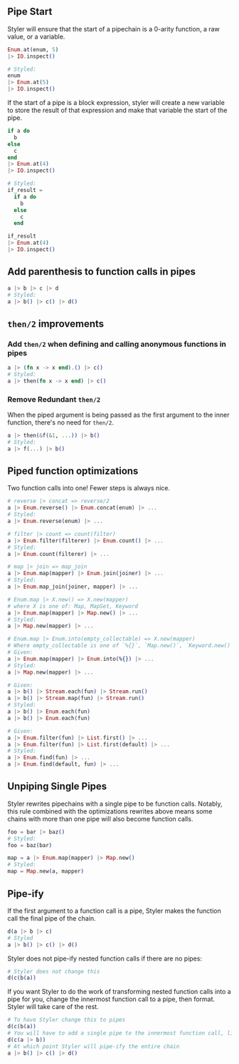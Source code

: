## Pipe Start

Styler will ensure that the start of a pipechain is a 0-arity function, a raw value, or a variable.

```elixir
Enum.at(enum, 5)
|> IO.inspect()

# Styled:
enum
|> Enum.at(5)
|> IO.inspect()
```

If the start of a pipe is a block expression, styler will create a new variable to store the result of that expression and make that variable the start of the pipe.

```elixir
if a do
  b
else
  c
end
|> Enum.at(4)
|> IO.inspect()

# Styled:
if_result =
  if a do
    b
  else
    c
  end

if_result
|> Enum.at(4)
|> IO.inspect()
```

## Add parenthesis to function calls in pipes

```elixir
a |> b |> c |> d
# Styled:
a |> b() |> c() |> d()
```

## `then/2` improvements

### Add `then/2` when defining and calling anonymous functions in pipes

```elixir
a |> (fn x -> x end).() |> c()
# Styled:
a |> then(fn x -> x end) |> c()
```

### Remove Redundant `then/2`

When the piped argument is being passed as the first argument to the inner function, there's no need for `then/2`.

```elixir
a |> then(&f(&1, ...)) |> b()
# Styled:
a |> f(...) |> b()
```

## Piped function optimizations

Two function calls into one! Fewer steps is always nice.

```elixir
# reverse |> concat => reverse/2
a |> Enum.reverse() |> Enum.concat(enum) |> ...
# Styled:
a |> Enum.reverse(enum) |> ...

# filter |> count => count(filter)
a |> Enum.filter(filterer) |> Enum.count() |> ...
# Styled:
a |> Enum.count(filterer) |> ...

# map |> join => map_join
a |> Enum.map(mapper) |> Enum.join(joiner) |> ...
# Styled:
a |> Enum.map_join(joiner, mapper) |> ...

# Enum.map |> X.new() => X.new(mapper)
# where X is one of: Map, MapSet, Keyword
a |> Enum.map(mapper) |> Map.new() |> ...
# Styled:
a |> Map.new(mapper) |> ...

# Enum.map |> Enum.into(empty_collectable) => X.new(mapper)
# Where empty_collectable is one of `%{}`, `Map.new()`, `Keyword.new()`, `MapSet.new()`
# Given:
a |> Enum.map(mapper) |> Enum.into(%{}) |> ...
# Styled:
a |> Map.new(mapper) |> ...

# Given:
a |> b() |> Stream.each(fun) |> Stream.run()
a |> b() |> Stream.map(fun) |> Stream.run()
# Styled:
a |> b() |> Enum.each(fun)
a |> b() |> Enum.each(fun)

# Given:
a |> Enum.filter(fun) |> List.first() |> ...
a |> Enum.filter(fun) |> List.first(default) |> ...
# Styled:
a |> Enum.find(fun) |> ...
a |> Enum.find(default, fun) |> ...
```

## Unpiping Single Pipes

Styler rewrites pipechains with a single pipe to be function calls. Notably, this rule combined with the optimizations rewrites above means some chains with more than one pipe will also become function calls.

```elixir
foo = bar |> baz()
# Styled:
foo = baz(bar)

map = a |> Enum.map(mapper) |> Map.new()
# Styled:
map = Map.new(a, mapper)
```

## Pipe-ify

If the first argument to a function call is a pipe, Styler makes the function call the final pipe of the chain.

```elixir
d(a |> b |> c)
# Styled
a |> b() |> c() |> d()
```

Styler does not pipe-ify nested function calls if there are no pipes:

```elixir
# Styler does not change this
d(c(b(a))
```

If you want Styler to do the work of transforming nested function calls into a pipe for you, change the innermost function call to a pipe, then format. Styler will take care of the rest.

```elixir
# To have Styler change this to pipes
d(c(b(a))
# You will have to add a single pipe to the innermost function call, like so:
d(c(a |> b))
# At which point Styler will pipe-ify the entire chain
a |> b() |> c() |> d()
```
